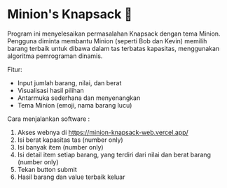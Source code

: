 # Minion's Knapsack 🍌

Program ini menyelesaikan permasalahan Knapsack dengan tema Minion. Pengguna diminta membantu Minion (seperti Bob dan Kevin) memilih barang terbaik untuk dibawa dalam tas terbatas kapasitas, menggunakan algoritma pemrograman dinamis.

Fitur:
- Input jumlah barang, nilai, dan berat
- Visualisasi hasil pilihan
- Antarmuka sederhana dan menyenangkan
- Tema Minion (emoji, nama barang lucu)

Cara menjalankan software : 
1. Akses webnya di https://minion-knapsack-web.vercel.app/
2. Isi berat kapasitas tas (number only)
3. Isi banyak item (number only)
4. Isi detail item setiap barang, yang terdiri dari nilai dan berat barang (number only)
5. Tekan button submit 
6. Hasil barang dan value terbaik keluar